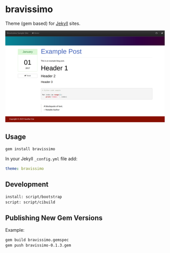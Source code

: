 # bravissimo

Theme (gem based) for [Jekyll](https://jekyllrb.com/) sites.

![Example Site](./template.png)

## Usage

```bash
gem install bravissimo
```

In your Jekyll `_config.yml` file add:

```yaml
theme: bravissimo
```

## Development

```bash
install: script/bootstrap
script: script/cibuild
```

## Publishing New Gem Versions

Example:

```bash
gem build bravissimo.gemspec
gem push bravissimo-0.1.3.gem
```
